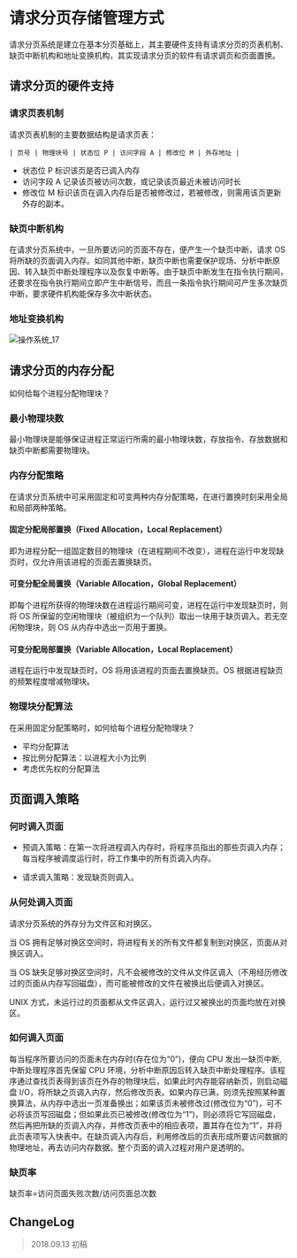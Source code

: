 # 请求分页存储管理方式

请求分页系统是建立在基本分页基础上，其主要硬件支持有请求分页的页表机制、缺页中断机构和地址变换机构，其实现请求分页的软件有请求调页和页面置换。

## 请求分页的硬件支持

### 请求页表机制

请求页表机制的主要数据结构是请求页表：

`| 页号 | 物理块号 | 状态位 P | 访问字段 A | 修改位 M | 外存地址 |`

- 状态位 P 标识该页是否已调入内存
- 访问字段 A 记录该页被访问次数，或记录该页最近未被访问时长
- 修改位 M 标识该页在调入内存后是否被修改过，若被修改，则需用该页更新外存的副本。

### 缺页中断机构

在请求分页系统中，一旦所要访问的页面不存在，便产生一个缺页中断，请求 OS 将所缺的页面调入内存。如同其他中断，缺页中断也需要保护现场、分析中断原因、转入缺页中断处理程序以及恢复中断等。由于缺页中断发生在指令执行期间，还要求在指令执行期间立即产生中断信号，而且一条指令执行期间可产生多次缺页中断，要求硬件机构能保存多次中断状态。

### 地址变换机构

![操作系统_17](操作系统_17.jpg)

## 请求分页的内存分配

如何给每个进程分配物理块？

### 最小物理块数

最小物理块是能够保证进程正常运行所需的最小物理块数，存放指令、存放数据和缺页中断都需要物理块。

### 内存分配策略

在请求分页系统中可采用固定和可变两种内存分配策略，在进行置换时刻采用全局和局部两种策略。

#### 固定分配局部置换（Fixed Allocation，Local Replacement）

即为进程分配一组固定数目的物理块（在进程期间不改变），进程在运行中发现缺页时，仅允许用该进程的页面去置换缺页。

#### 可变分配全局置换（Variable Allocation，Global Replacement）

即每个进程所获得的物理块数在进程运行期间可变，进程在运行中发现缺页时，则将 OS 所保留的空闲物理块（被组织为一个队列）取出一块用于缺页调入。若无空闲物理块，则 OS 从内存中选出一页用于置换。

#### 可变分配局部置换（Variable Allocation，Local Replacement）

进程在运行中发现缺页时，OS 将用该进程的页面去置换缺页。OS 根据进程缺页的频繁程度增减物理块。

### 物理块分配算法

在采用固定分配策略时，如何给每个进程分配物理块？

- 平均分配算法
- 按比例分配算法：以进程大小为比例
- 考虑优先权的分配算法

## 页面调入策略

### 何时调入页面

- 预调入策略：在第一次将进程调入内存时，将程序员指出的那些页调入内存；每当程序被调度运行时，将工作集中的所有页调入内存。

- 请求调入策略：发现缺页则调入。

### 从何处调入页面

请求分页系统的外存分为文件区和对换区。

当 OS 拥有足够对换区空间时，将进程有关的所有文件都复制到对换区，页面从对换区调入。

当 OS 缺失足够对换区空间时，凡不会被修改的文件从文件区调入（不用经历修改过的页面从内存写回磁盘），而可能被修改的文件在被换出后便调入对换区。

UNIX 方式，未运行过的页面都从文件区调入，运行过又被换出的页面均放在对换区。

### 如何调入页面

每当程序所要访问的页面未在内存时(存在位为“0”)，便向 CPU 发出一缺页中断,中断处理程序首先保留 CPU 环境，分析中断原因后转入缺页中断处理程序。该程序通过查找页表得到该页在外存的物理块后，如果此时内存能容纳新页，则启动磁盘 I/O，将所缺之页调入内存，然后修改页表。如果内存已满，则须先按照某种置换算法，从内存中选出一页准备换出；如果该页未被修改过(修改位为“0”)，可不必将该页写回磁盘；但如果此页已被修改(修改位为“1”)，则必须将它写回磁盘，然后再把所缺的页调入内存，并修改页表中的相应表项，置其存在位为“1”，并将此页表项写入快表中。在缺页调入内存后，利用修改后的页表形成所要访问数据的物理地址，再去访问内存数据。整个页面的调入过程对用户是透明的。

### 缺页率

缺页率=访问页面失败次数/访问页面总次数

## ChangeLog

> 2018.09.13 初稿